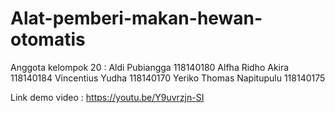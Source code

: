 # Alat-pemberi-makan-hewan-otomatis
  
Anggota kelompok 20 :
Aldi Pubiangga            118140180
Alfha Ridho Akira         118140184
Vincentius Yudha          118140170
Yeriko Thomas Napitupulu  118140175
  


Link demo video :
https://youtu.be/Y9uvrzjn-SI
